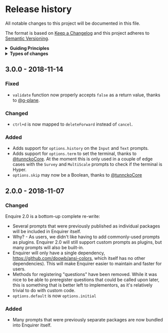 # Release history

All notable changes to this project will be documented in this file.

The format is based on [Keep a Changelog](http://keepachangelog.com/en/1.0.0/)
and this project adheres to [Semantic Versioning](http://semver.org/spec/v2.0.0.html).

<details>
  <summary><strong>Guiding Principles</strong></summary>

- Changelogs are for humans, not machines.
- There should be an entry for every single version.
- The same types of changes should be grouped.
- Versions and sections should be linkable.
- The latest version comes first.
- The release date of each versions is displayed.
- Mention whether you follow Semantic Versioning.

</details>

<details>
  <summary><strong>Types of changes</strong></summary>

Changelog entries are classified using the following labels _(from [keep-a-changelog](http://keepachangelog.com/)_):

- `Added` for new features.
- `Changed` for changes in existing functionality.
- `Deprecated` for soon-to-be removed features.
- `Removed` for now removed features.
- `Fixed` for any bug fixes.
- `Security` in case of vulnerabilities.

</details>


## 3.0.0 - 2018-11-14

### Fixed

- `validate` function now properly accepts `false` as a return value, thanks to [@g-plane](https://github.com/g-plane).

### Changed

- `ctrl+d` is now mapped to `deleteForward` instead of `cancel`. 

### Added

- Adds support for `options.history` on the `Input` and `Text` prompts. 
- Adds support for `options.term` to set the terminal, thanks to [@tunnckoCore](https://github.com/tunnckoCore). At the moment this is only used in a couple of edge cases with the `Survey` and `MultiScale` prompts to check if the terminal is Hyper.
- `options.skip` may now be a Boolean, thanks to [@tunnckoCore](https://github.com/tunnckoCore)

## 2.0.0 - 2018-11-07

### Changed

Enquire 2.0 is a bottom-up complete re-write:

- Several prompts that were previously published as individual packages will be included in Enquirer itself. 
- Why? - As users, we didn't like having to add commonly-used prompts as plugins. Enquirer 2.0 will still support custom prompts as plugins, but many prompts will also be built-in.
- Enquirer will only have a single dependency, https://github.com/doowb/ansi-colors, which itself has no other dependencies). This will make Enquirer easier to maintain and faster for users.
- Methods for registering "questions" have been removed. While it was nice to be able to preregister questions that could be called upon later, this is something that is better left to implementors, as it's relatively trivial to do with custom code.
- `options.default` is now `options.initial`

### Added

- Many prompts that were previously separate packages are now bundled into Enquirer itself. 


[Unreleased]: https://github.com/enquirer/enquirer/compare/2.0.2...HEAD
[keep-a-changelog]: https://github.com/olivierlacan/keep-a-changelog
